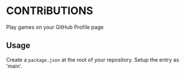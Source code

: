 # CONTRiBUTIONS
Play games on your GitHub Profile page

## Usage
Create a `package.json` at the root of your repository. Setup the entry as 'main'.
